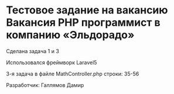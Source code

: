 # Тестовое задание на вакансию Вакансия PHP программист в компанию «Эльдорадо»

Сделана задача 1 и 3

Использовался фреймворк Laravel5

3-я задача в файле MathController.php строки: 35-56

Разработчик: Галлямов Дамир
